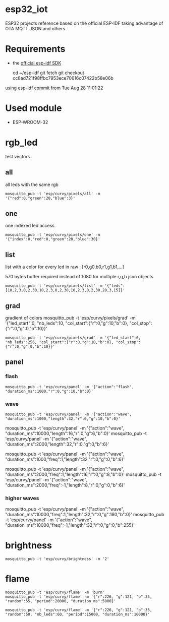 # esp32_iot
ESP32 projects reference based on the official ESP-IDF taking advantage of OTA MQTT JSON and others

# Requirements
* the [official esp-idf SDK](https://github.com/espressif/esp-idf)

    cd ~/esp-idf
    git fetch
    git checkout cc8ad721f98ffbc7953ece70616c07422b58e06b

using esp-idf commit from Tue Aug 28 11:01:22

# Used module
* ESP-WROOM-32

# rgb_led
test vectors
## all
all leds with the same rgb

    mosquitto_pub -t 'esp/curvy/pixels/all' -m '{"red":0,"green":20,"blue":3}'
## one
one indexed led access

    mosquitto_pub -t 'esp/curvy/pixels/one' -m '{"index":0,"red":0,"green":20,"blue":30}'
## list
list with a color for every led in raw : [r0,g0,b0,r1,g1,b1,...]

570 bytes buffer required instead of 1080 for multiple r,g,b json objects

    mosquitto_pub -t 'esp/curvy/pixels/list' -m '{"leds":[10,2,3,0,2,30,10,2,3,0,2,30,10,2,3,0,2,30,20,3,15]}'
## grad
gradient of colors
    mosquitto_pub -t 'esp/curvy/pixels/grad' -m '{"led_start":0, "nb_leds":10, "col_start":{"r":0,"g":10,"b":0}, "col_stop":{"r":0,"g":0,"b":10}}'

    mosquitto_pub -t 'esp/curvy/pixels/grad' -m '{"led_start":0, "nb_leds":256, "col_start":{"r":0,"g":10,"b":0}, "col_stop":{"r":0,"g":0,"b":10}}'

## panel
### flash
    mosquitto_pub -t 'esp/curvy/panel' -m '{"action":"flash", "duration_ms":1000,"r":0,"g":10,"b":0}'

### wave
    mosquitto_pub -t 'esp/curvy/panel' -m '{"action":"wave", "duration_ms":1000,"length":32,"r":0,"g":10,"b":0}'

mosquitto_pub -t 'esp/curvy/panel' -m '{"action":"wave", "duration_ms":10000,"length":16,"r":0,"g":6,"b":0}'
mosquitto_pub -t 'esp/curvy/panel' -m '{"action":"wave", "duration_ms":2000,"length":32,"r":0,"g":0,"b":6}'

mosquitto_pub -t 'esp/curvy/panel' -m '{"action":"wave", "duration_ms":1000,"freq":1,"length":32,"r":0,"g":0,"b":6}'


mosquitto_pub -t 'esp/curvy/panel' -m '{"action":"wave", "duration_ms":2000,"freq":1,"length":16,"r":0,"g":8,"b":0}'
mosquitto_pub -t 'esp/curvy/panel' -m '{"action":"wave", "duration_ms":2000,"freq":-1,"length":8,"r":0,"g":0,"b":6}'

### higher waves
mosquitto_pub -t 'esp/curvy/panel' -m '{"action":"wave", "duration_ms":10000,"freq":1,"length":32,"r":0,"g":180,"b":0}'
mosquitto_pub -t 'esp/curvy/panel' -m '{"action":"wave", "duration_ms":10000,"freq":-1,"length":32,"r":0,"g":0,"b":255}'

# brightness

    mosquitto_pub -t 'esp/curvy/brightness' -m '2'

# flame

    mosquitto_pub -t 'esp/curvy/flame' -m 'burn'
    mosquitto_pub -t 'esp/curvy/flame' -m '{"r":226, "g":121, "b":35, "random":55, "period":20000, "duration_ms":5000}'

    mosquitto_pub -t 'esp/curvy/flame' -m '{"r":226, "g":121, "b":35, "random":50, "nb_leds":60, "period":15000, "duration_ms":10000}'